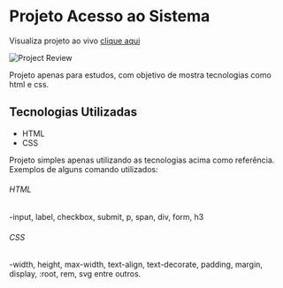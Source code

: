 # Projeto Acesso ao Sistema

Visualiza projeto ao vivo [clique aqui](https://wesleycunha.github.io/loginsystem/)

![Project Review](https://github.com/WesleyCunha/loginsystem/blob/master/src/img/Login-Simples.png?raw=true)

Projeto apenas para estudos, com objetivo de mostra tecnologias como html e css.

## Tecnologias Utilizadas
- HTML
- CSS

Projeto simples apenas utilizando as tecnologias acima como referência.
Exemplos de alguns comando utilizados:
###### HTML
-input, label, checkbox, submit, p, span, div, form, h3
 
 ###### CSS
-width, height, max-width, text-align, text-decorate,  padding, margin, display, :root, rem, svg entre outros.

